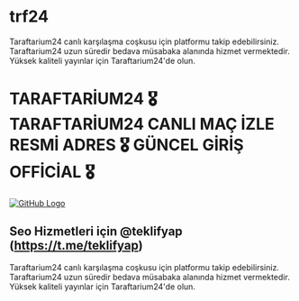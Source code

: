 # trf24
Taraftarium24 canlı karşılaşma coşkusu için platformu takip edebilirsiniz. Taraftarium24 uzun süredir bedava müsabaka alanında hizmet vermektedir. Yüksek kaliteli yayınlar için Taraftarium24'de olun.
# TARAFTARİUM24 🎖️ TARAFTARİUM24 CANLI MAÇ İZLE RESMİ ADRES 🎖️ GÜNCEL GİRİŞ OFFİCİAL 🎖️
[![GitHub Logo](https://github.com/user-attachments/assets/18a0da7a-5530-44d0-82b8-d79f32e0f695)](https://t.me/calimacizle)
## Seo Hizmetleri için @teklifyap (https://t.me/teklifyap)
Taraftarium24 canlı karşılaşma coşkusu için platformu takip edebilirsiniz. Taraftarium24 uzun süredir bedava müsabaka alanında hizmet vermektedir. Yüksek kaliteli yayınlar için Taraftarium24'de olun.
